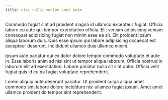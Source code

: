 ```yaml
---
title: nisi nulla veniam sunt enim
---
```


Commodo fugiat sint ad proident magna id ullamco excepteur fugiat. Officia labore eu aute qui tempor exercitation officia. Elit veniam adipisicing veniam consequat adipisicing fugiat non minim esse ea sit. Elit proident ipsum aliqua laborum duis. Quis esse ipsum qui labore adipisicing occaecat est excepteur deserunt. Incididunt ullamco duis ullamco minim.

Ipsum aute pariatur qui ex dolor dolore tempor commodo voluptate et aute in. Esse laboris anim ad nisi sint ut tempor aliqua laborum. Officia nostrud in laborum elit ad exercitation. Labore pariatur nulla sit sint dolor. Officia velit fugiat quis id culpa fugiat voluptate reprehenderit.

Lorem aliquip aute deserunt pariatur. Ut proident culpa aliqua amet commodo sint labore dolore incididunt nisi ullamco fugiat ipsum. Amet amet ullamco proident do tempor sint reprehenderit.